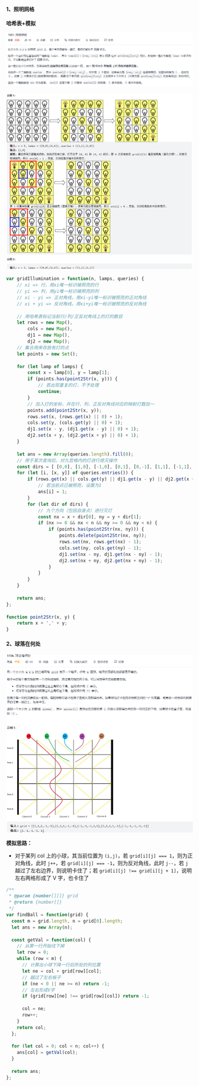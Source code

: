 #### 1、照明网格

**哈希表+模拟**

![image-20220208164434045](assets/image-20220208164434045.png)

![image-20220208164459104](assets/image-20220208164459104.png)

```js
var gridIllumination = function(n, lamps, queries) {
    // xi => 行，用xi唯一标识被照亮的行
    // yi => 列，用yi唯一标识被照亮的列
    // xi - yi => 正对角线，用xi-yi唯一标识被照亮的正对角线
    // xi + yi => 反对角线，用xi+yi唯一标识被照亮的反对角线
    
    // 用哈希表标记当前行/列/正反对角线上的灯的数目
    let rows = new Map(),
        cols = new Map(),
        dj1 = new Map(),
        dj2 = new Map();
    // 集合用来存放有灯的点
    let points = new Set();

    for (let lamp of lamps) {
        const x = lamp[0], y = lamp[1];
        if (points.has(point2Str(x, y))) {
            // 若出现重复的灯，不予处理
            continue;
        }
		// 加入灯的坐标，并在行、列、正反对角线对应的映射灯数加一
        points.add(point2Str(x, y));
        rows.set(x, (rows.get(x) || 0) + 1);
        cols.set(y, (cols.get(y) || 0) + 1);
        dj1.set(x - y, (dj1.get(x - y) || 0) + 1);
        dj2.set(x + y, (dj2.get(x + y) || 0) + 1);
    }

    let ans = new Array(queries.length).fill(0);
    // 用于某次查询后，对九宫格内的灯进行熄灭操作
    const dirs = [ [0,0], [1,0], [-1,0], [0,1], [0,-1], [1,1], [-1,1], [1,-1], [-1,-1] ];
    for (let [i, [x, y]] of queries.entries()) {
        if (rows.get(x) || cols.get(y) || dj1.get(x - y) || dj2.get(x + y)) {
            // 若当前点已被照亮，设置为1
            ans[i] = 1;
        }
        for (let dir of dirs) {
            // 九个方向（包括自身点）进行灭灯
            const nx = x + dir[0], ny = y + dir[1];
            if (nx >= 0 && nx < n && ny >= 0 && ny < n) {
                if (points.has(point2Str(nx, ny))) {
                    points.delete(point2Str(nx, ny));
                    rows.set(nx, rows.get(nx) - 1);
                    cols.set(ny, cols.get(ny) - 1);
                    dj1.set(nx - ny, dj1.get(nx - ny) - 1);
                    dj2.set(nx + ny, dj2.get(nx + ny) - 1);
                }
            }
        }
    }

    return ans;
};

function point2Str(x, y) {
    return x + ',' + y;
}
```



#### 2、球落在何处

![image-20220224111912317](assets/image-20220224111912317.png)

**模拟思路：**

- 对于某列 col 上的小球，其当前位置为 `(i,j)`，若 `grid[i][j] === 1`，则为正对角线，此时 `j++`，若 `grid[i][j] === -1`，则为反对角线，此时 `j--`，若 `j` 越过了左右边界，则说明卡住了；若 `grid[i][j] !== grid[i][j + 1]`，说明左右两格形成了 V 字，也卡住了

```js
/**
 * @param {number[][]} grid
 * @return {number[]}
 */
var findBall = function(grid) {
  const m = grid.length, n = grid[0].length;
  let ans = new Array(n);

  const getVal = function(col) {
    // 从第一行开始往下掉
    let row = 0;
    while (row < m) {
      // 计算出小球下降一行后所处的列位置
      let ne = col + grid[row][col];
      // 越过了左右板子
      if (ne < 0 || ne >= n) return -1;
      // 左右形成V字
      if (grid[row][ne] !== grid[row][col]) return -1;

      col = ne;
      row++;
    }
    return col;
  };

  for (let col = 0; col < n; col++) {
    ans[col] = getVal(col);
  }

  return ans;
};
```

